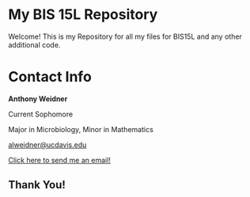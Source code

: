 

# My BIS 15L Repository

Welcome! This is my Repository for all my files for BIS15L and any other additional code. 


# Contact Info

**Anthony Weidner**



Current Sophomore

Major in Microbiology, Minor in Mathematics

alweidner@ucdavis.edu

[Click here to send me an email!](mailto:alweidner@ucdavis.edu)  


## Thank You!  